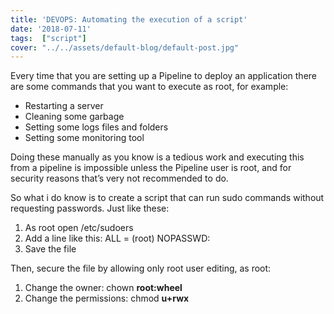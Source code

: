 ```yaml
---
title: 'DEVOPS: Automating the execution of a script'
date: '2018-07-11'
tags:  ["script"]
cover: "../../assets/default-blog/default-post.jpg"
---
```

Every time that you are setting up a Pipeline to deploy an application there are some commands that you want to execute as root, for example:

  * Restarting a server
  * Cleaning some garbage
  * Setting some logs files and folders
  * Setting some monitoring tool

Doing these manually as you know is a tedious work and executing this from a pipeline is impossible unless the Pipeline user is root, and for security reasons that&#8217;s very not recommended to do.

So what i do know is to create a script that can run sudo commands without requesting passwords. Just like these:

  1. As root open /etc/sudoers
  2. Add a line like this: <pipelin-username> ALL = (root) NOPASSWD: <script-path>
  3. Save the file

Then, secure the file by allowing only root user editing, as root:

  1. Change the owner: chown **root:wheel <script-path>**
  2. Change the permissions: chmod **u+rwx <script-path>**